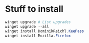 # Stuff to install 
```powershell
winget upgrade # List upgrades
winget upgrade --all
winget install DominikReichl.KeePass
winget install Mozilla.Firefox

```
